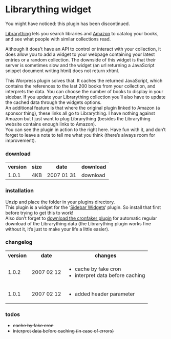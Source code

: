 <!--
  id: 284
  date: 2007-01-28
  modified: 2007-01-28
  slug: wordpress-plugin-librarything-widget
  type: post
  excerpt: <p>You might have noticed: this plugin has been discontinued.</p>
  categories: uncategorized
  tags: 
  inCv: 
  inPortfolio: 
  dateFrom: 
  dateTo: 
-->

# Librarything widget

<p class="notice">You might have noticed: this plugin has been discontinued.</p>
<p><a href="http://www.librarything.com/" target="librarything">Librarything</a> lets you search libraries and <a href="http://www.amazon.com/" target="amazon">Amazon</a> to catalog your books, and see what people with similar collections read.</p>
<p>Although it does&#8217;t have an API to control or interact with your collection, it does allow you to add a widget to your webpage containing your latest entries or a random collection. The downside of this widget is that their server is sometimes slow and the widget (an url returning a JavaScript snippet document writing html) does not return xhtml.</p>
<p>This Worpress plugin solves that. It caches the returned JavaScript, which contains the references to the last 200 books from your collection, and interprets the data. You can choose the number of books to display in your sidebar. If you update your Librarything collection you&#8217;ll also have to update the cached data through the widgets options.<br />
An additional feature is that where the original plugin linked to Amazon (a sponsor thing), these links all go to Librarything. I have nothing against Amazon but I just want to plug Librarything (besides the Librarything website contains enough links to Amazon).<br />
You can see the plugin in action to the right here. Have fun with it, and don&#8217;t forget to leave a note to tell me what you think (there&#8217;s always room for improvement).</p>
<h3>download</h3>
<table cellpadding="0" cellspacing="0" class="download">
<tr>
<th>version</th>
<th>size</th>
<th>date</th>
<th>download</th>
</tr>
<tr>
<td>1.0.1</td>
<td>4KB</td>
<td>2007 01 31</td>
<td>download</td>
</tr>
</table>
<p />
<h3>installation</h3>
<p>Unzip and place the folder in your plugins directory.<br />
This plugin is a widget for the &#8216;<a href="http://automattic.com/code/widgets/" target="sidebar">Sidebar Widgets</a>&#8216; plugin. So install that first before trying to get this to work!<br />
Also don&#8217;t forget to <a href="?page_id=288">download the cronfaker plugin</a> for automatic regular download of the Librarything data (the Librarything plugin works fine without it, it&#8217;s just to make your life a little easier).</p>
<h3>changelog</h3>
<table width="100%">
<tr>
<th>version</th>
<th>date</th>
<th>changes</th>
</tr>
<tr>
<td>1.0.2</td>
<td>2007 02 12</td>
<td>
<ul>
<li>cache by fake cron</li>
<li>interpret data before caching</li>
</ul>
</td>
</tr>
<tr>
<td>1.0.1</td>
<td>2007 02 12</td>
<td>
<ul>
<li>added header parameter</li>
</ul>
</td>
</tr>
</table>
<p />
<h3>todos</h3>
<ul>
<li><strike>cache by fake cron</strike></li>
<li><strike>interpret data before caching (in case of errors)</strike></li>
</ul>
